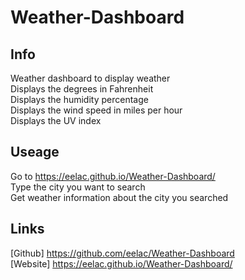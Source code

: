 # Weather-Dashboard


## Info
Weather dashboard to display weather   
Displays the degrees in Fahrenheit  
Displays the humidity percentage  
Displays the wind speed in miles per hour  
Displays the UV index  

## Useage
Go to https://eelac.github.io/Weather-Dashboard/  
Type the city you want to search  
Get weather information about the city you searched  

## Links
[Github] https://github.com/eelac/Weather-Dashboard  
[Website] https://eelac.github.io/Weather-Dashboard/